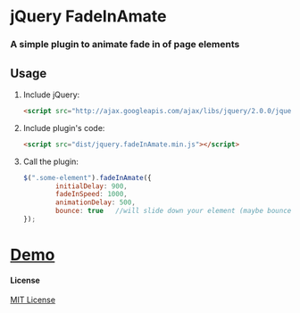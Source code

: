 # jQuery FadeInAmate

### A simple plugin to animate fade in of page elements


## Usage

1. Include jQuery:

	```html
	<script src="http://ajax.googleapis.com/ajax/libs/jquery/2.0.0/jquery.min.js"></script>
	```

2. Include plugin's code:

	```html
	<script src="dist/jquery.fadeInAmate.min.js"></script>
	```

3. Call the plugin:

	```javascript
	$(".some-element").fadeInAmate({
            initialDelay: 900,
            fadeInSpeed: 1000,
            animationDelay: 500,
            bounce: true   //will slide down your element (maybe bounce is not the right word?)
	});
	```


# [Demo](http://jforaker.github.io/jQuery-FadeInAmate/demo/)


#### License

[MIT License](http://zenorocha.mit-license.org/)
